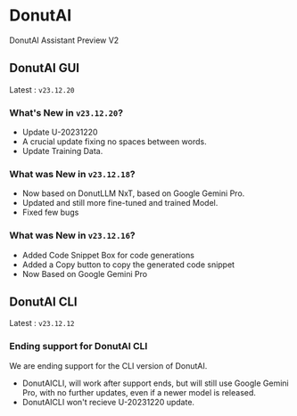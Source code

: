 # DonutAI
DonutAI Assistant Preview V2
## DonutAI GUI
Latest : `v23.12.20`
### What's New in `v23.12.20`?
* Update U-20231220
* A crucial update fixing no spaces between words.
* Update Training Data.
### What was New in `v23.12.18`?
* Now based on DonutLLM NxT, based on Google Gemini Pro.
* Updated and still more fine-tuned and trained Model.
* Fixed few bugs
### What was New in `v23.12.16`?
* Added Code Snippet Box for code generations
* Added a Copy button to copy the generated code snippet
* Now Based on Google Gemini Pro
## DonutAI CLI
Latest : `v23.12.12`
### Ending support for DonutAI CLI
We are ending support for the CLI version of DonutAI.
* DonutAICLI, will work after support ends, but will still use Google Gemini Pro, with no further updates, even if a newer model is released.
* DonutAICLI won't recieve U-20231220 update.
